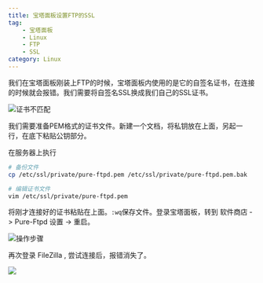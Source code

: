 ```yaml
---
title: 宝塔面板设置FTP的SSL
tag: 
    - 宝塔面板
    - Linux
    - FTP
    - SSL
category: Linux
---
```

我们在宝塔面板刚装上FTP的时候，宝塔面板内使用的是它的自签名证书，在连接的时候就会报错。我们需要将自签名SSL换成我们自己的SSL证书。

![证书不匹配](https://image.hestudio.net/img/2022/12/22/63a3fb74052dc.png)

我们需要准备PEM格式的证书文件。新建一个文档，将私钥放在上面，另起一行，在底下粘贴公钥部分。

<!-- more -->

在服务器上执行
```sh
# 备份文件
cp /etc/ssl/private/pure-ftpd.pem /etc/ssl/private/pure-ftpd.pem.bak

# 编辑证书文件
vim /etc/ssl/private/pure-ftpd.pem
```
将刚才连接好的证书粘贴在上面。`:wq`保存文件。登录宝塔面板，转到 软件商店 -> Pure-Ftpd 设置 -> 重启。

![操作步骤](https://image.hestudio.net/img/2022/12/22/63a4016c09911.png)

再次登录 FileZilla , 尝试连接后，报错消失了。

![](https://image.hestudio.net/img/2022/12/22/63a40228a6826.png)

<Share colorful />
